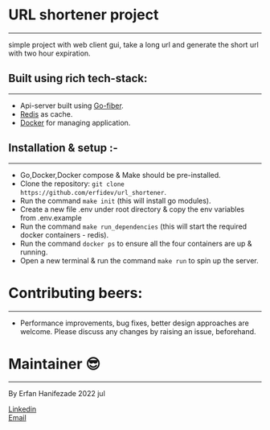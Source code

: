 # URL shortener project

---

simple project with web client gui, take a long url and generate the short url with two hour expiration.

## Built using rich tech-stack:

---

- Api-server built using [Go-fiber](https://gofiber.io/).
- [Redis](https://redis.io/) as cache.
- [Docker](https://docker.com/) for managing application.

## Installation & setup :-

---

- Go,Docker,Docker compose & Make should be pre-installed.
- Clone the repository: `git clone https://github.com/erfidev/url_shortener`.
- Run the command `make init` (this will install go modules).
- Create a new file .env under root directory & copy the env variables from .env.example
- Run the command `make run_dependencies` (this will start the required docker containers - redis).
- Run the command `docker ps` to ensure all the four containers are up & running.
- Open a new terminal & run the command `make run` to spin up the server.

# Contributing beers:

---

- Performance improvements, bug fixes, better design approaches are welcome. Please discuss any changes by raising an issue, beforehand.

# Maintainer :sunglasses:

---

By Erfan Hanifezade 2022 jul

[Linkedin](https://www.linkedin.com/in/erfan-hanifezade-07239b201/) <br>
[Email](erfanhanifezade@gmail.com)
